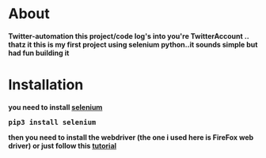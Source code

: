 <h1>About</h1>
    <h4>Twitter-automation this project/code log's into you're TwitterAccount  .. thatz it 
    this is my first project using selenium python..it sounds simple but had fun building it </h4>   
   
   
   
   <h1>Installation</h1>
   <h4> you need to install  <a href='https://www.selenium.dev/'> selenium</a>
    <pre>pip3 install selenium</pre>
    then you need to install the webdriver (the one i used here is FireFox web driver)
    or just follow this <a href="https://www.geeksforgeeks.org/selenium-python-introduction-and-installation/"> tutorial</a></h4>

  
